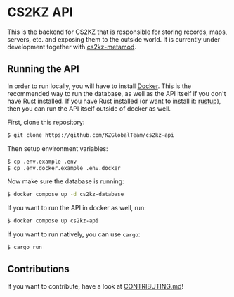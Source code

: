 # CS2KZ API

This is the backend for CS2KZ that is responsible for storing records, maps,
servers, etc. and exposing them to the outside world. It is currently under
development together with
[cs2kz-metamod](https://github.com/KZGlobalTeam/cs2kz-metamod).

## Running the API

In order to run locally, you will have to install
[Docker](https://www.docker.com). This is the recommended way to run the
database, as well as the API itself if you don't have Rust installed. If you
have Rust installed (or want to install it:
[rustup](https://www.rust-lang.org/tools/install)), then you can run the API
itself outside of docker as well.

First, clone this repository:

```sh
$ git clone https://github.com/KZGlobalTeam/cs2kz-api
```

Then setup environment variables:

```sh
$ cp .env.example .env
$ cp .env.docker.example .env.docker
```

Now make sure the database is running:

```sh
$ docker compose up -d cs2kz-database
```

If you want to run the API in docker as well, run:

```sh
$ docker compose up cs2kz-api
```

If you want to run natively, you can use `cargo`:

```sh
$ cargo run
```

## Contributions

If you want to contribute, have a look at [CONTRIBUTING.md](./CONTRIBUTING.md)!
